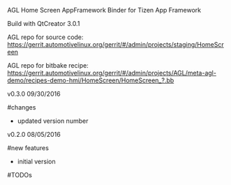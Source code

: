 AGL Home Screen AppFramework Binder for Tizen App Framework


Build with QtCreator 3.0.1

AGL repo for source code:
https://gerrit.automotivelinux.org/gerrit/#/admin/projects/staging/HomeScreen

AGL repo for bitbake recipe:
https://gerrit.automotivelinux.org/gerrit/#/admin/projects/AGL/meta-agl-demo/recipes-demo-hmi/HomeScreen/HomeScreen_?.bb

v0.3.0
09/30/2016

#changes
- updated version number

v0.2.0
08/05/2016

#new features
- initial version

#TODOs


